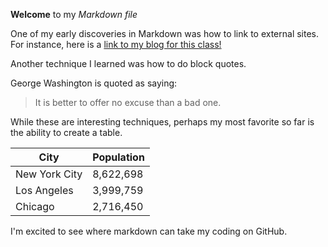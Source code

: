 **Welcome** to my *Markdown file*

One of my early discoveries in Markdown was how to link to external sites. For instance, here is a [link to my blog for this class!](http://jacobs6.home.blog/2019/04/01/module-12-r-markdown/)

Another technique I learned was how to do block quotes. 

George Washington is quoted as saying:
> It is better to offer 
> no excuse than a bad one.

While these are interesting techniques, perhaps my most favorite so far is the ability to create a table.

City | Population
------------ | -------------
New York City | 8,622,698
Los Angeles | 3,999,759
Chicago | 2,716,450

I'm excited to see where markdown can take my coding on GitHub.

